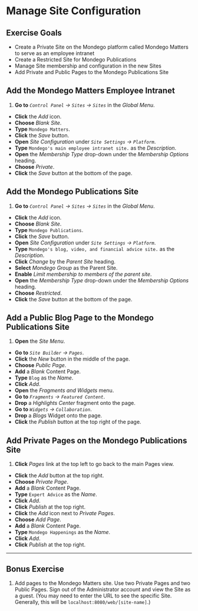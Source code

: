 # Manage Site Configuration 

## Exercise Goals 

- Create a Private Site on the Mondego platform called Mondego Matters to serve as an employee intranet 
- Create a Restricted Site for Mondego Publications 
- Manage Site membership and configuration in the new Sites 
- Add Private and Public Pages to the Mondego Publications Site 

## Add the Mondego Matters Employee Intranet 
1. **Go to** _`Control Panel` &rarr; `Sites` &rarr; `Sites`_ in the _Global Menu_. 
* **Click** the _Add_ icon. 
* **Choose** _Blank Site_. 
* **Type** `Mondego Matters`. 
* **Click** the _Save_ button. 
* **Open** _Site Configuration_ under _`Site Settings` &rarr; `Platform`_. 
* **Type** `Mondego's main employee intranet site.` as the _Description_. 
* **Open** the _Membership Type_ drop-down under the _Membership Options_ heading. 
* **Choose** _Private_. 
* **Click** the _Save_ button at the bottom of the page. 

## Add the Mondego Publications Site 
1. **Go to** _`Control Panel` &rarr; `Sites` &rarr; `Sites`_ in the _Global Menu_. 
* **Click** the _Add_ icon. 
* **Choose** _Blank Site_. 
* **Type** `Mondego Publications`. 
* **Click** the _Save_ button. 
* **Open** _Site Configuration_ under _`Site Settings` &rarr; `Platform`_. 
* **Type** `Mondego's blog, video, and financial advice site.` as the _Description_. 
* **Click** _Change_ by the _Parent Site_ heading. 
* **Select** _Mondego Group_ as the Parent Site. 
* **Enable** _Limit membership to members of the parent site_. 
* **Open** the _Membership Type_ drop-down under the _Membership Options_ heading. 
* **Choose** _Restricted_. 
* **Click** the _Save_ button at the bottom of the page. 

## Add a Public Blog Page to the Mondego Publications Site 
1. **Open** the _Site Menu_. 
* **Go to** _`Site Builder` &rarr; `Pages`_. 
* **Click** the _New_ button in the middle of the page. 
* **Choose** _Public Page_. 
* **Add** a _Blank_ Content Page. 
* **Type** `Blog` as the _Name_. 
* **Click** _Add_. 
* **Open** the _Fragments and Widgets_ menu. 
* **Go to** _`Fragments` &rarr; `Featured Content`_. 
* **Drop** a _Highlights Center_ fragment onto the page. 
* **Go to** _`Widgets` &rarr; `Collaboration`_. 
* **Drop** a _Blogs_ Widget onto the page. 
* **Click** the _Publish_ button at the top right of the page. 

## Add Private Pages on the Mondego Publications Site 
1. **Click** _Pages_ link at the top left to go back to the main Pages view. 
* **Click** the _Add_ button at the top right. 
* **Choose** _Private Page_. 
* **Add** a _Blank_ Content Page. 
* **Type** `Expert Advice` as the _Name_. 
* **Click** _Add_. 
* **Click** _Publish_ at the top right. 
* **Click** the _Add_ icon next to _Private Pages_. 
* **Choose** _Add Page_. 
* **Add** a _Blank_ Content Page. 
* **Type** `Mondego Happenings` as the _Name_. 
* **Click** _Add_. 
* **Click** _Publish_ at the top right. 

---

## Bonus Exercise 
1. Add pages to the Mondego Matters site. Use two Private Pages and two Public Pages. Sign out of the Administrator account and view the Site as a guest. (You may need to enter the URL to see the specific Site. Generally, this will be `localhost:8080/web/[site-name]`.) 